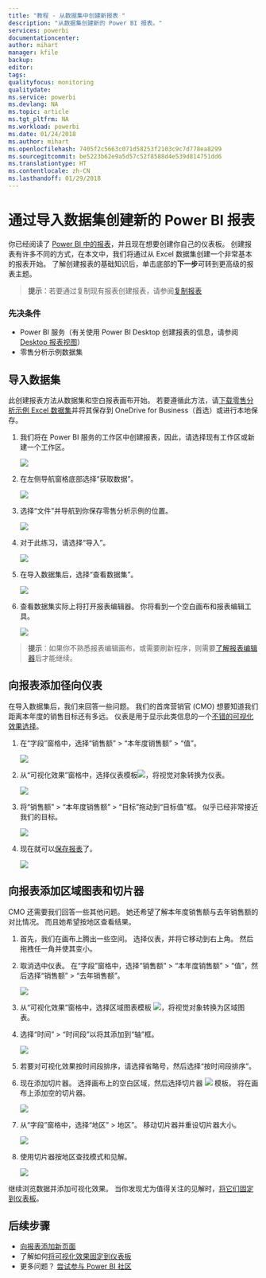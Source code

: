 ```yaml
---
title: "教程 - 从数据集中创建新报表 "
description: "从数据集创建新的 Power BI 报表。"
services: powerbi
documentationcenter: 
author: mihart
manager: kfile
backup: 
editor: 
tags: 
qualityfocus: monitoring
qualitydate: 
ms.service: powerbi
ms.devlang: NA
ms.topic: article
ms.tgt_pltfrm: NA
ms.workload: powerbi
ms.date: 01/24/2018
ms.author: mihart
ms.openlocfilehash: 7405f2c5663c071d58253f2103c9c7d778ea8299
ms.sourcegitcommit: be5223b62e9a5d57c52f8588d4e539d814751dd6
ms.translationtype: HT
ms.contentlocale: zh-CN
ms.lasthandoff: 01/29/2018
---
```

# <a name="create-a-new-power-bi-report-by-importing-a-dataset"></a>通过导入数据集创建新的 Power BI 报表
你已经阅读了 [Power BI 中的报表](service-reports.md)，并且现在想要创建你自己的仪表板。 创建报表有许多不同的方式，在本文中，我们将通过从 Excel 数据集创建一个非常基本的报表开始。 了解创建报表的基础知识后，单击底部的**下一步**可转到更高级的报表主题。  

> **提示**：若要通过复制现有报表创建报表，请参阅[复制报表](power-bi-report-copy.md)
> 
### <a name="prerequisites"></a>先决条件
- Power BI 服务（有关使用 Power BI Desktop 创建报表的信息，请参阅 [Desktop 报表视图](desktop-report-view.md)）   
- 零售分析示例数据集

## <a name="import-the-dataset"></a>导入数据集
此创建报表方法从数据集和空白报表画布开始。 若要遵循此方法，请[下载零售分析示例 Excel 数据集](http://go.microsoft.com/fwlink/?LinkId=529778)并将其保存到 OneDrive for Business（首选）或进行本地保存。

1. 我们将在 Power BI 服务的工作区中创建报表，因此，请选择现有工作区或新建一个工作区。
   
   ![](media/service-report-create-new/power-bi-workspaces2.png)
2. 在左侧导航窗格底部选择“获取数据”。
   
   ![](media/service-report-create-new/power-bi-get-data3.png)
3. 选择“文件”并导航到你保存零售分析示例的位置。
   
    ![](media/service-report-create-new/power-bi-select-files.png)
4. 对于此练习，请选择“导入”。
   
   ![](media/service-report-create-new/power-bi-import.png)
5. 在导入数据集后，选择“查看数据集”。
   
   ![](media/service-report-create-new/power-bi-view-dataset.png)
6. 查看数据集实际上将打开报表编辑器。  你将看到一个空白画布和报表编辑工具。
   
   ![](media/service-report-create-new/power-bi-blank-report.png)

> **提示**：如果你不熟悉报表编辑画布，或需要刷新程序，则需要[了解报表编辑器](service-the-report-editor-take-a-tour.md)后才能继续。
> 
> 

## <a name="add-a-radial-gauge-to-the-report"></a>向报表添加径向仪表
在导入数据集后，我们来回答一些问题。  我们的首席营销官 (CMO) 想要知道我们距离本年度的销售目标还有多远。 仪表是用于显示此类信息的一个[不错的可视化效果选择](power-bi-report-visualizations.md)。

1. 在“字段”窗格中，选择“销售额” > “本年度销售额” > “值”。
   
    ![](media/service-report-create-new/power-bi-report-step1.png)
2. 从“可视化效果”窗格中，选择仪表模板![](media/service-report-create-new/powerbi-gauge-icon.png)，将视觉对象转换为仪表。
   
    ![](media/service-report-create-new/power-bi-report-step2.png)
3. 将“销售额” > “本年度销售额” > “目标”拖动到“目标值”框。 似乎已经非常接近我们的目标。
   
    ![](media/service-report-create-new/power-bi-report-step3.png)
4. 现在就可以[保存报表](service-report-save.md)了。
   
   ![](media/service-report-create-new/powerbi-save.png)

## <a name="add-an-area-chart-and-slicer-to-the-report"></a>向报表添加区域图表和切片器
CMO 还需要我们回答一些其他问题。 她还希望了解本年度销售额与去年销售额的对比情况。 而且她希望按地区查看结果。

1. 首先，我们在画布上腾出一些空间。 选择仪表，并将它移动到右上角。 然后拖拽任一角并使其变小。
2. 取消选中仪表。 在“字段”窗格中，选择“销售额” > “本年度销售额” > “值”，然后选择“销售额” > “去年销售额”。
   
    ![](media/service-report-create-new/power-bi-report-step4.png)
3. 从“可视化效果”窗格中，选择区域图表模板 ![](media/service-report-create-new/power-bi-areachart-icon.png)，将视觉对象转换为区域图表。
4. 选择“时间” > “时间段”以将其添加到“轴”框。
   
    ![](media/service-report-create-new/power-bi-report-step5.png)
5. 若要对可视化效果按时间段排序，请选择省略号，然后选择“按时间段排序”。
6. 现在添加切片器。 选择画布上的空白区域，然后选择切片器 ![](media/service-report-create-new/power-bi-slicer-icon.png) 模板。 将在画布上添加空的切片器。
   
    ![](media/service-report-create-new/power-bi-report-step6.png)    
7. 从“字段”窗格中，选择“地区” > 地区”。 移动切片器并重设切片器大小。
   
    ![](media/service-report-create-new/power-bi-report-step7.png)  
8. 使用切片器按地区查找模式和见解。
   
   ![](media/service-report-create-new/power-bi-slicer-video2.gif)  

继续浏览数据并添加可视化效果。 当你发现尤为值得关注的见解时，[将它们固定到仪表板](service-dashboard-pin-tile-from-report.md)。

## <a name="next-steps"></a>后续步骤
* [向报表添加新页面](power-bi-report-add-page.md)  
* 了解如何[将可视化效果固定到仪表板](service-dashboard-pin-tile-from-report.md)   
* 更多问题？ [尝试参与 Power BI 社区](http://community.powerbi.com/)

